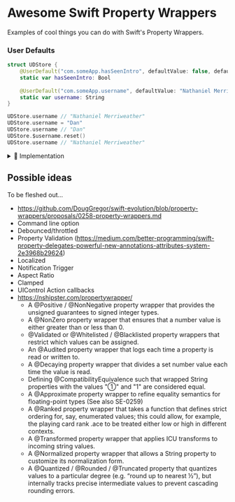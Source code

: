# Awesome Swift Property Wrappers

Examples of cool things you can do with Swift's Property Wrappers.

### User Defaults
```swift
struct UDStore {
    @UserDefault("com.someApp.hasSeenIntro", defaultValue: false, defaultsStore: UserDefaults())
    static var hasSeenIntro: Bool
    
    @UserDefault("com.someApp.username", defaultValue: "Nathaniel Merriweather")
    static var username: String
}

UDStore.username // "Nathaniel Merriweather"
UDStore.username = "Dan"
UDStore.username // "Dan"
UDStore.$username.reset()
UDStore.username // "Nathaniel Merriweather"
```
<details>
<summary>
    🚀 Implementation
</summary>

```swift
@propertyWrapper
struct UserDefault<T> {
    let key: String
    let defaultValue: T
    let defaultsStore: UserDefaults
    
    init(_ key: String, defaultValue: T, defaultsStore: UserDefaults = .standard) {
        self.key = key
        self.defaultValue = defaultValue
        self.defaultsStore = defaultsStore
    }
    
    var value: T {
        get {
            return self.defaultsStore.object(forKey: key) as? T ?? defaultValue
        }
        set {
            self.defaultsStore.set(newValue, forKey: key)
        }
    }
    
    func reset() {
        self.defaultsStore.set(nil, forKey: key)
    }
}
```
</details>


## Possible ideas

To be fleshed out...

- https://github.com/DougGregor/swift-evolution/blob/property-wrappers/proposals/0258-property-wrappers.md
- Command line option
- Debounced/throttled
- Property Validation (https://medium.com/better-programming/swift-property-delegates-powerful-new-annotations-attributes-system-2e3968b29624)
- Localized
- Notification Trigger
- Aspect Ratio
- Clamped
- UIControl Action callbacks
- https://nshipster.com/propertywrapper/
    - A @Positive / @NonNegative property wrapper that provides the unsigned guarantees to signed integer types.
    - A @NonZero property wrapper that ensures that a number value is either greater than or less than 0.
    - @Validated or @Whitelisted / @Blacklisted property wrappers that restrict which values can be assigned.
    - An @Audited property wrapper that logs each time a property is read or written to.
    - A @Decaying property wrapper that divides a set number value each time the value is read.
    - Defining @CompatibilityEquivalence such that wrapped String properties with the values "①" and "1" are considered equal.
    - A @Approximate property wrapper to refine equality semantics for floating-point types (See also SE-0259)
    - A @Ranked property wrapper that takes a function that defines strict ordering for, say, enumerated values; this could allow, for example, the playing card rank .ace to be treated either low or high in different contexts.
    - A @Transformed property wrapper that applies ICU transforms to incoming string values.
    - A @Normalized property wrapper that allows a String property to customize its normalization form.
    - A @Quantized / @Rounded / @Truncated property that quantizes values to a particular degree (e.g. “round up to nearest ½”), but internally tracks precise intermediate values to prevent cascading rounding errors.
